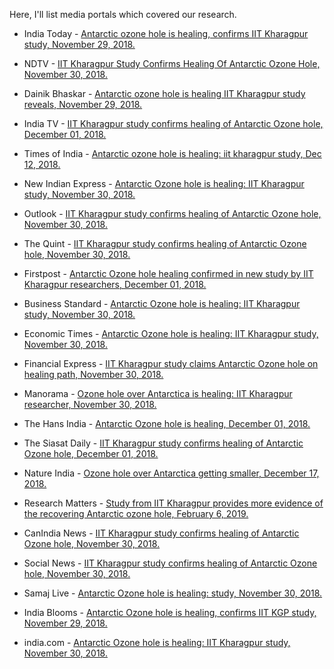 <!--
.. title: News
.. slug: news
.. date: 2020-05-07 05:53:09 UTC+05:30
.. tags: 
.. category: 
.. link: 
.. description: 
.. type: text
-->

Here, I'll list media portals which covered our research.

- India Today - [Antarctic ozone hole is healing, confirms IIT Kharagpur study, November 29, 2018. ](https://www.indiatoday.in/education-today/gk-current-affairs/story/antarctic-ozone-hole-healing-iit-kharagpur-study-html-1398826-2018-11-29)

- NDTV - [IIT Kharagpur Study Confirms Healing Of Antarctic Ozone Hole, November 30, 2018. ](https://www.ndtv.com/education/iit-kharagpur-study-confirms-healing-of-antarctic-ozone-hole-1956054)

- Dainik Bhaskar - [Antarctic ozone hole is healing IIT Kharagpur study reveals, November 29, 2018. ](https://www.bhaskar.com/health/healthy-life/news/antarctic-ozone-hole-is-healing-iit-kharagpur-study-reveals-01345077.html)

- India TV - [IIT Kharagpur study confirms healing of Antarctic Ozone hole, December 01, 2018. ](https://www.indiatvnews.com/science/news-iit-kharagpur-study-confirms-healing-of-antarctic-ozone-hole-488330)

- Times of India - [Antarctic ozone hole is healing: iit kharagpur study, Dec 12, 2018.](https://eisamay.indiatimes.com/west-bengal-news/kolkata-news/iit-kharagpur-antarctic-ozone-hole-is-healing-iit-kharagpur-study/articleshow/67054882.cms)

- New Indian Express - [Antarctic Ozone hole is healing: IIT Kharagpur study, November 30, 2018. ](https://www.newindianexpress.com/nation/2018/nov/30/antarctic-ozone-hole-is-healing-iit-kharagpur-study-1905380.html)

- Outlook - [IIT Kharagpur study confirms healing of Antarctic Ozone hole, November 30, 2018. ](https://www.outlookindia.com/newsscroll/iit-kharagpur-study-confirms-healing-of-antarctic-ozone-hole/1431364)

- The Quint - [IIT Kharagpur study confirms healing of Antarctic Ozone hole, November 30, 2018. ](https://www.thequint.com/news/hot-news/iit-kharagpur-study-confirms-healing-of-antarctic-ozone-hole)

- Firstpost - [Antarctic Ozone hole healing confirmed in new study by IIT Kharagpur researchers, December 01, 2018. ](https://www.firstpost.com/tech/science/antarctic-ozone-hole-healing-confirmed-in-new-study-by-iit-kharagpur-researchers-5651941.html)

- Business Standard - [Antarctic Ozone hole is healing: IIT Kharagpur study, November 30, 2018. ](https://www.business-standard.com/article/pti-stories/antarctic-ozone-hole-is-healing-iit-kharagpur-study-118113000249_1.html)

- Economic Times - [Antarctic Ozone hole is healing: IIT Kharagpur study, November 30, 2018. ](https://economictimes.indiatimes.com/news/science/antarctic-ozone-hole-is-healing-iit-kharagpur-study/articleshow/66876851.cms)

- Financial Express - [IIT Kharagpur study claims Antarctic Ozone hole on healing path, November 30, 2018. ](https://www.financialexpress.com/lifestyle/science/iit-kharagpur-study-claims-antarctic-ozone-hole-on-healing-path/1398946/)

- Manorama - [Ozone hole over Antarctica is healing: IIT Kharagpur researcher, November 30, 2018. ](https://english.manoramaonline.com/lifestyle/news/2018/11/30/ozone-hole-antarctica-healing-iit-kharagpur.html)

- The Hans India - [Antarctic Ozone hole is healing, December 01, 2018. ](https://www.thehansindia.com/posts/index/Education-and-Careers/2018-12-01/Antarctic-Ozone-hole-is-healing/450553)

- The Siasat Daily - [IIT Kharagpur study confirms healing of Antarctic Ozone hole, December 01, 2018. ](https://archive.siasat.com/news/iit-kharagpur-study-confirms-healing-antarctic-ozone-hole-1440030/)

- Nature India - [Ozone hole over Antarctica getting smaller, December 17, 2018. ](https://www.natureasia.com/en/nindia/article/10.1038/nindia.2018.167)

- Research Matters - [Study from IIT Kharagpur provides more evidence of the recovering Antarctic ozone hole, February 6, 2019. ](https://researchmatters.in/news/study-iit-kharagpur-provides-more-evidence-recovering-antarctic-ozone-hole)

- CanIndia News - [IIT Kharagpur study confirms healing of Antarctic Ozone hole, November 30, 2018. ](http://www.canindia.com/iit-kharagpur-study-confirms-healing-of-antarctic-ozone-hole/)

- Social News - [IIT Kharagpur study confirms healing of Antarctic Ozone hole, November 30, 2018. ](https://www.socialnews.xyz/2018/11/30/iit-kharagpur-study-confirms-healing-of-antarctic-ozone-hole/)

- Samaj Live - [Antarctic Ozone hole is healing: study, November 30, 2018. ](https://english.samajalive.in/antarctic-ozone-hole-is-healing-study/)

- India Blooms - [Antarctic Ozone hole is healing, confirms IIT KGP study, November 29, 2018. ](https://www.indiablooms.com/health-details/S/4138/antarctic-ozone-hole-is-healing-confirms-iit-kgp-study.html)

- india.com - [Antarctic Ozone hole is healing: IIT Kharagpur study, November 30, 2018. ](https://www.india.com/news/agencies/antarctic-ozone-hole-is-healing-iit-kharagpur-study-3453660/)
